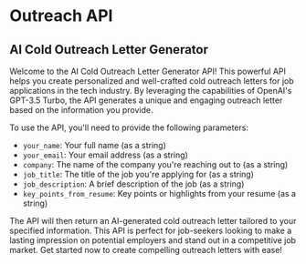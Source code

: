 # Outreach API
## AI Cold Outreach Letter Generator

Welcome to the AI Cold Outreach Letter Generator API! This powerful API helps you create personalized and well-crafted cold outreach letters for job applications in the tech industry. By leveraging the capabilities of OpenAI's GPT-3.5 Turbo, the API generates a unique and engaging outreach letter based on the information you provide.

To use the API, you'll need to provide the following parameters:

- `your_name`: Your full name (as a string)
- `your_email`: Your email address (as a string)
- `company`: The name of the company you're reaching out to (as a string)
- `job_title`: The title of the job you're applying for (as a string)
- `job_description`: A brief description of the job (as a string)
- `key_points_from_resume`: Key points or highlights from your resume (as a string)

The API will then return an AI-generated cold outreach letter tailored to your specified information. This API is perfect for job-seekers looking to make a lasting impression on potential employers and stand out in a competitive job market. Get started now to create compelling outreach letters with ease!
